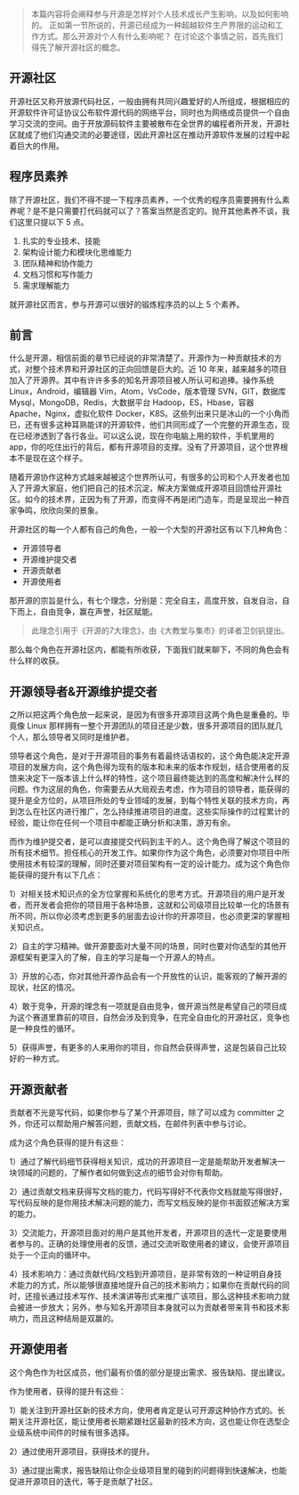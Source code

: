 > 本篇内容将会阐释参与开源是怎样对个人技术成长产生影响，以及如何影响的。
正如第一节所说的，开源已经成为一种超越软件生产界限的运动和工作方式。那么开源对个人有什么影响呢？
在讨论这个事情之前，首先我们得先了解开源社区的概念。

## 开源社区

开源社区又称开放源代码社区，一般由拥有共同兴趣爱好的人所组成，根据相应的开源软件许可证协议公布软件源代码的网络平台，同时也为网络成员提供一个自由学习交流的空间。由于开放源码软件主要被散布在全世界的编程者所开发，开源社区就成了他们沟通交流的必要途径，因此开源社区在推动开源软件发展的过程中起着巨大的作用。

## 程序员素养

除了开源社区，我们不得不提一下程序员素养，一个优秀的程序员需要拥有什么素养呢？是不是只需要打代码就可以了？答案当然是否定的。抛开其他素养不谈，我们这里只提以下 5 点。

1. 扎实的专业技术、技能
2. 架构设计能力和模块化思维能力
3. 团队精神和协作能力
4. 文档习惯和写作能力
5. 需求理解能力


就开源社区而言，参与开源可以很好的锻炼程序员的以上 5 个素养。


## 前言

什么是开源，相信前面的章节已经说的非常清楚了。开源作为一种贡献技术的方式，对整个技术界和开源社区的正向回馈是巨大的。近 10 年来，越来越多的项目加入了开源界。其中有许许多多的知名开源项目被人所认可和追捧。操作系统 Linux，Android，编辑器 Vim，Atom，VsCode，版本管理 SVN，GIT，数据库 Mysql，MongoDB，Redis，大数据平台 Hadoop，ES，Hbase，容器 Apache，Nginx，虚拟化软件 Docker，K8S。这些列出来只是冰山的一个小角而已，还有很多这种耳熟能详的开源软件，他们共同形成了一个完整的开源生态，现在已经渗透到了各行各业。可以这么说，现在你电脑上用的软件，手机里用的 app，你的吃住出行的背后，都有开源项目的支撑。没有了开源项目，这个世界根本不是现在这个样子。

随着开源协作这种方式越来越被这个世界所认可，有很多的公司和个人开发者也加入了开源大家庭，他们把自己的技术沉淀，解决方案做成开源项目回馈给开源社区。如今的技术界，正因为有了开源，而变得不再是闭门造车，而是呈现出一种百家争鸣，欣欣向荣的景象。



开源社区的每一个人都有自己的角色，一般一个大型的开源社区有以下几种角色：

- 开源领导者
- 开源维护提交者
- 开源贡献者
- 开源使用者  

那开源的宗旨是什么，有七个理念，分别是：完全自主，高度开放，自发自治，自下而上，自由竞争，赢在声誉，社区赋能。  
> 此理念引用于《开源的7大理念》，由《大教堂与集市》的译者卫剑钒提出。          

那么每个角色在开源社区内，都能有所收获，下面我们就来聊下，不同的角色会有什么样的收获。



## 开源领导者&开源维护提交者

之所以把这两个角色放一起来说，是因为有很多开源项目这两个角色是重叠的。毕竟像 Linux 那样拥有一整个开源团队的项目还是少数，很多开源项目的团队就几个人，那么领导者又同时是维护者。

领导者这个角色，是对于开源项目的事务有着最终话语权的，这个角色能决定开源项目的发展方向，这个角色得为现有的版本和未来的版本作规划，结合使用者的反馈来决定下一版本该上什么样的特性，这个项目最终能达到的高度和解决什么样的问题。作为这层的角色，你需要去从大局观去考虑，作为项目的领导者，能获得的提升是全方位的，从项目所处的专业领域的发展，到每个特性关联的技术方向，再到怎么在社区内进行推广，怎么持续推进项目的进度。这些实际操作的过程累计的经验，能让你在任何一个项目中都能正确分析和决策，游刃有余。



而作为维护提交者，是可以直接提交代码到主干的人。这个角色得了解这个项目的所有技术细节。担任核心的开发工作。如果你作为这个角色，必须要对你项目中所使用技术有较深的理解，同时还要对项目架构有一定的设计能力。成为这个角色你能获得的提升有以下几点：

1）对相关技术知识点的全方位掌握和系统化的思考方式。开源项目的用户是开发者，而开发者会把你的项目用于各种场景，这就和公司级项目比较单一化的场景有所不同，所以你必须考虑到更多的层面去设计你的开源项目，也必须更深的掌握相关知识点。

2）自主的学习精神。做开源要面对大量不同的场景，同时也要对你选型的其他开源框架有更深入的了解，自主的学习是每一个开源人的特点。

3）开放的心态，你对其他开源作品会有一个开放性的认识，能客观的了解开源的现状，社区的情况。

4）敢于竞争，开源的理念有一项就是自由竞争，做开源当然是希望自己的项目成为这个赛道里靠前的项目，自然会涉及到竞争，在完全自由化的开源社区，竞争也是一种良性的循环。

5）获得声誉，有更多的人来用你的项目，你自然会获得声誉，这是包装自己比较好的一种方式。



## 开源贡献者

贡献者不光是写代码，如果你参与了某个开源项目，除了可以成为 committer 之外，你还可以帮助用户解答问题，贡献文档，在邮件列表中参与讨论。

成为这个角色获得的提升有这些：

1）通过了解代码细节获得相关知识，成功的开源项目一定是能帮助开发者解决一块领域的问题的，了解作者如何做到这点的细节会对你有帮助。

2）通过贡献文档来获得写文档的能力，代码写得好不代表你文档就能写得很好，写代码反映的是你用技术解决问题的能力，而写文档反映的是你书面叙述解决方案的能力。

3）交流能力，开源项目面对的用户是其他开发者，开源项目的迭代一定是要使用者参与的。正确的处理使用者的反馈，通过交流听取使用者的建议，会使开源项目处于一个正向的循环中。

4）技术影响力：通过贡献代码/文档到开源项目，是非常有效的一种证明自身技术能力的方式，所以能够很直接地提升自己的技术影响力；如果你在贡献代码的同时，还擅长通过技术写作、技术演讲等形式来推广该项目，那么这种技术影响力就会被进一步放大；另外，参与知名开源项目本身就可以为贡献者带来背书和技术影响力，而且这种结局是双赢的。



## 开源使用者

这个角色作为社区成员，他们最有价值的部分是提出需求、报告缺陷、提出建议。

作为使用者，获得的提升有这些：

1）能关注到开源社区新的技术方向，使用者肯定是认可开源这种协作方式的。长期关注开源社区，能让使用者长期紧跟社区最新的技术方向，这也能让你在选型企业级系统中间件的时候有很多选择。

2）通过使用开源项目，获得技术的提升。

3）通过提出需求，报告缺陷让你企业级项目里的碰到的问题得到快速解决，也能促进开源项目的迭代，等于是贡献了社区。



